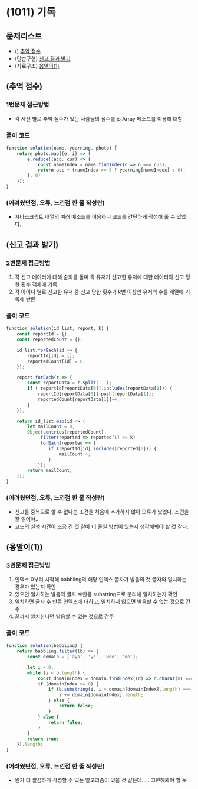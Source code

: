 # (1011) 기록

## 문제리스트

- () [추억 점수](https://school.programmers.co.kr/learn/courses/30/lessons/176963)
- (단순구현) [신고 결과 받기](https://school.programmers.co.kr/learn/courses/30/lessons/92334)
- (자료구조) [옹알이(1)](https://school.programmers.co.kr/learn/courses/30/lessons/120956)

## (추억 점수)

### 1번문제 접근방법

- 각 사진 별로 추억 점수가 있는 사람들의 점수를 js Array 메소드를 이용해 더함

### 풀이 코드

```javascript
function solution(name, yearning, photo) {
    return photo.map((e, i) => (
        e.reduce((acc, cur) => {
            const nameIndex = name.findIndex(n => n === cur);
            return acc + (nameIndex >= 0 ? yearning[nameIndex] : 0);
        }, 0)
    ));
}
```

### (어려웠던점, 오류, 느낀점 한 줄 작성란)

- 자바스크립트 배열의 여러 메소드를 이용하니 코드를 간단하게 작성해 풀 수 있었다.

## (신고 결과 받기)

### 2번문제 접근방법

1. 각 신고 데이터에 대해 순회를 돌며 각 유저가 신고한 유저에 대한 데이터와 신고 당한 횟수 객체에 기록
2. 각 아이디 별로 신고한 유저 중 신고 당한 횟수가 k번 이상인 유저의 수를 배열에 기록해 반환

### 풀이 코드

```javascript
function solution(id_list, report, k) {
    const reportId = {};
    const reportedCount = {};

    id_list.forEach(id => {
        reportId[id] = [];
        reportedCount[id] = 0;
    });

    report.forEach(r => {
        const reportData = r.split(' ');
        if (!reportId[reportData[0]].includes(reportData[1])) {
            reportId[reportData[0]].push(reportData[1]);
            reportedCount[reportData[1]]++;
        }
    });

    return id_list.map(id => {
        let mailCount = 0;
        Object.entries(reportedCount)
            .filter(reported => reported[1] >= k)
            .forEach(reported => {
                if (reportId[id].includes(reported[0])) {
                    mailCount++;
                }
            });
        return mailCount;
    });
}
```

### (어려웠던점, 오류, 느낀점 한 줄 작성란)

- 신고를 중복으로 할 수 없다는 조건을 처음에 추가하지 않아 오류가 났었다. 조건을 잘 읽어야..
- 코드의 실행 시간이 조금 긴 것 같아 더 줄일 방법이 있는지 생각해봐야 할 것 같다.

## (옹알이(1))

### 3번문제 접근방법

1. 인덱스 0부터 시작해 babbling의 해당 인덱스 글자가 발음의 첫 글자와 일치하는 경우가 있는지 확인
2. 있으면 일치하는 발음의 글자 수만큼 substring으로 분리해 일치하는지 확인
3. 일치하면 글자 수 만큼 인덱스에 더하고, 일치하지 않으면 발음할 수 없는 것으로 간주
4. 끝까지 일치한다면 발음할 수 있는 것으로 간주

### 풀이 코드

```javascript
function solution(babbling) {
    return babbling.filter((b) => {
        const domain = ['aya', 'ye', 'woo', 'ma'];

        let i = 0;
        while (i < b.length) {
            const domainIndex = domain.findIndex((d) => d.charAt(0) === b.charAt(i));
            if (domainIndex >= 0) {
                if (b.substring(i, i + domain[domainIndex].length) === domain[domainIndex]) {
                    i += domain[domainIndex].length;
                } else {
                    return false;
                }
            } else {
                return false;
            }
        }
        return true;
    }).length;
}
```

### (어려웠던점, 오류, 느낀점 한 줄 작성란)

- 뭔가 더 깔끔하게 작성할 수 있는 알고리즘이 있을 것 같은데..... 고민해봐야 할 듯
